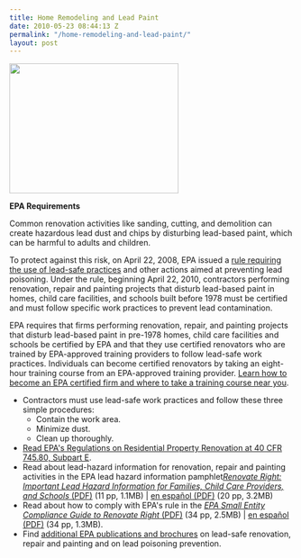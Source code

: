 ```yaml
---
title: Home Remodeling and Lead Paint
date: 2010-05-23 08:44:13 Z
permalink: "/home-remodeling-and-lead-paint/"
layout: post
---
```


<a href="http://murraylampert.com/wp-content/uploads/2010/05/NAT-29880-13.jpg"><img class="alignright size-medium wp-image-260" title="EPA_LeadSafeCertFirm_TEMPLATE" src="http://murraylampert.com/wp-content/uploads/2010/05/NAT-29880-13-300x231.jpg" alt="" width="300" height="231" /></a>

<strong>EPA Requirements</strong>

Common renovation activities like sanding, cutting, and demolition can create hazardous lead dust and chips by disturbing lead-based paint, which can be harmful to adults and children.

To protect against this risk, on April 22, 2008, EPA issued a <a href="http://www.epa.gov/fedrgstr/EPA-TOX/2008/April/Day-22/t8141.htm">rule requiring the use of lead-safe practices</a> and other actions aimed at preventing lead poisoning. Under the rule, beginning April 22, 2010, contractors performing renovation, repair and painting projects that disturb lead-based paint in homes, child care facilities, and schools built before 1978 must be certified and must follow specific work practices to prevent lead contamination.

EPA requires that firms performing renovation, repair, and painting projects that disturb lead-based paint in pre-1978 homes, child care facilities and schools be certified by EPA and that they use certified renovators who are trained by EPA-approved training providers to follow lead-safe work practices. Individuals can become certified renovators by taking an eight-hour training course from an EPA-approved training provider. <a href="http://www.epa.gov/getleadsafe">Learn how to become an EPA certified firm and where to take a training course near you</a>.
<ul>
	<li>Contractors must use lead-safe work practices and follow these three simple procedures:
<ul>
	<li>Contain the work area.</li>
	<li>Minimize dust.</li>
	<li>Clean up thoroughly.</li>
</ul>
</li>
	<li><a href="http://ecfr.gpoaccess.gov/cgi/t/text/text-idx?c=ecfr&amp;sid=f07a90b05d8e4481e1f462a217a2b789&amp;rgn=div5&amp;view=text&amp;node=40:30.0.1.1.13&amp;idno=40#40:30.0.1.1.13.3">Read EPA's Regulations on Residential Property Renovation at 40 CFR 745.80, Subpart E</a>.</li>
	<li>Read about lead-hazard information for renovation, repair and painting activities in the EPA lead hazard information pamphlet<a href="http://www.epa.gov/lead/pubs/renovaterightbrochure.pdf"><em>Renovate Right: Important Lead Hazard Information for Families, Child Care Providers, and Schools</em> (PDF)</a> (11 pp, 1.1MB) | <a href="http://www.epa.gov/lead/pubs/renovaterightbrochuresp.pdf">en español (PDF)</a> (20 pp, 3.2MB)</li>
	<li>Read about how to comply with EPA's rule in the <a href="http://www.epa.gov/lead/pubs/sbcomplianceguide.pdf"><em>EPA Small Entity Compliance Guide to Renovate Right</em> (PDF)</a> (34 pp, 2.5MB) | <a href="http://www.epa.gov/lead/pubs/sbcomplianceguidesp.pdf">en español (PDF)</a> (34 pp, 1.3MB).</li>
	<li>Find <a href="http://www.epa.gov/lead/pubs/brochure.htm">additional EPA publications and brochures</a> on lead-safe renovation, repair and painting and on lead poisoning prevention.</li>
</ul>
